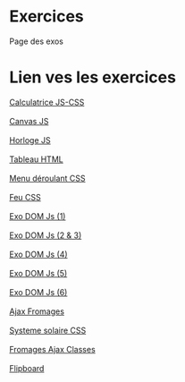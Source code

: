 # Exercices

<html>

<head>
    <meta charset="UTF-8">
    <meta name="viewport" content="width=device-width, initial-scale=1.0">
    <meta http-equiv="X-UA-Compatible" content="ie=edge">
    Page des exos
</head>

<body>
<h1>Lien ves les exercices</h1>
<!--https://loudthunder64.github.io/Lien-vers-les-Exos-HTML-CSS-JS/-->
    <a href="https://loudthunder64.github.io/Exercices/Calculatrice/calculatrice.html" target="_blank">Calculatrice JS-CSS</a>
    <br><br>
    <a href="https://loudthunder64.github.io/Exercices/Canvas JS/Canvas JS.html" target="_blank">Canvas JS</a>
    <br><br>
    <a href="https://loudthunder64.github.io/Exercices/Horloge JS/Horloge JS.html" target="_blank">Horloge JS</a>
    <br><br>
    <a href="https://loudthunder64.github.io/Exercices/tableaux.html" target="_blank">Tableau HTML</a>
    <br><br>
    <a href="https://loudthunder64.github.io/Exercices/menucss.html" target="_blank">Menu déroulant CSS</a>
    <br><br>
    <a href="https://loudthunder64.github.io/Exercices/Feu CSS/feu.html" target="_blank">Feu CSS</a>
    <br><br>
    <a href="https://loudthunder64.github.io/Exercices/Exo DOM Js/Exo.html" target="_blank">Exo DOM Js (1)</a>
    <br><br>
    <a href="https://loudthunder64.github.io/Exercices/Exo DOM Js/exo2 3 js.html" target="_blank">Exo DOM Js (2 & 3)</a>
    <br><br>
     <a href="https://loudthunder64.github.io/Exercices/Exo DOM Js/exo4.html" target="_blank">Exo DOM Js (4)</a>
    <br><br>
     <a href="https://loudthunder64.github.io/Exercices/Exo DOM Js/exo5.html" target="_blank">Exo DOM Js (5)</a>
    <br><br>   
    <a href="https://loudthunder64.github.io/Exercices/Exo DOM Js/exo6.html" target="_blank">Exo DOM Js (6)</a>
    <br><br>
    <a href="https://loudthunder64.github.io/Exercices/Ajax fromages/ajax.html" target="_blank">Ajax Fromages</a>
    <br><br>
    <a href="https://loudthunder64.github.io/Exercices/Systeme solaire CSS/systeme.html" target="_blank">Systeme solaire CSS</a>
    <br><br>
    <a href="https://loudthunder64.github.io/Exercices/Ajax Classes/ajaxclass.html" target="_blank">Fromages Ajax Classes</a>
    <br><br> 
    <a href="https://loudthunder64.github.io/Exercices/flipboard/flip.html" target="_blank">Flipboard</a>
    
    
    
    
    
</body>

</html>
